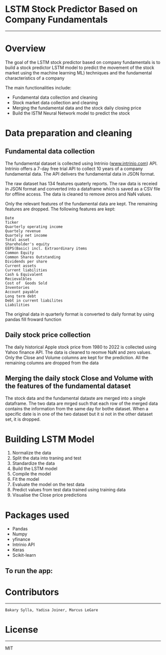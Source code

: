 # LSTM Stock Predictor Based on Company Fundamentals
---

# Overview
The goal of the LSTM stock predictor based on company fundamentals is to build a stock predictor LSTM model to predict the movement of the stock market using  the machine learning ML) techniques and the fundamental characteristics of a company

The main functionalities include:
- Fundamental data collection and cleaning
- Stock market data collection and cleaning
- Merging the fundamental data and the stock daily closing price
- Build the lSTM Neural Network model to predict the stock 

# Data preparation and cleaning
## Fundamental data collection
The fundamental dataset is collected using Intrinio (www.intrinio.com) API. Intrinio offers a 7-day free trial API to collect 10 years of a company fundamental data. The API delivers the fundamental data in JSON format.

The raw dataset has 134 features quaterly reports. The raw data is receied in JSON format and converted into a dataframe which is saved as a CSV file for offline access. The data is cleaned to remove zeros and NaN values.

Only the relevant features of the fundamental data are kept. The remaining features are dropped. The following features are kept:

    Date
    Ticker
    Quarterly operating income
    Quartely revenue
    Quartely net income
    Total asset
    Shareholder's equity
    EEPS(Basic) incl. Extraordinary items
    Common Equity
    Common Shares Outstanding
    Dividends per share
    Current assets
    Current liabilities
    Cash & Equivalent
    Recievalbles
    Cost of  Goods Sold
    Inventories
    Account payable
    Long term debt
    Debt in current liabilites
    Liabilities  
    
The original data in quarterly format is converted to daily format by using pandas fill froward function

## Daily stock price collection
The daily historical Apple stock price from 1980 to 2022 is collected using Yahoo finance API. The data is cleaned to reomve NaN and zero values. Only the Close and Volume columns are kept for the prediction. All the remaining columns are dropped from the data

## Merging the daily stock Close and Volume with the features of the fundamental dataset
The stock data and the fundamental dataste are merged into a single dataframe. The two data are mrged such that each row of the merged data contains the information from the same day for bothe dataset. When a specific date is in one of the two dataset but it si not in the other dataset set, it is dropped.

# Building LSTM Model
1. Normalize the data
2. Split the data into traning and test 
3. Standardize the data
4. Build the LSTM model
5. Compile the model
6. Fit the model
7. Evaluate the model on the test data
7. Predict values from test data trained using training data
8. Visualise the Close price predictions

# Packages used
- Pandas
- Numpy
- yfinance
- Intrinio API
- Keras
- Scikit-learn
	
## To run the app:
# Contributors
---
	Bakary Sylla, Yadisa Joiner, Marcus LeGare

# License
---
MIT
